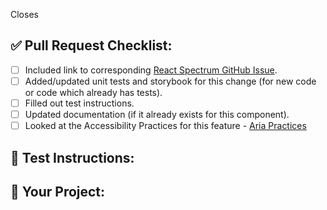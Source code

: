 
Closes <!-- Github issue # here -->

## ✅ Pull Request Checklist:

- [ ] Included link to corresponding [React Spectrum GitHub Issue](https://github.com/adobe/react-spectrum/issues).
- [ ] Added/updated unit tests and storybook for this change (for new code or code which already has tests).
- [ ] Filled out test instructions.
- [ ] Updated documentation (if it already exists for this component).
- [ ] Looked at the Accessibility Practices for this feature - [Aria Practices](https://www.w3.org/WAI/ARIA/apg/)

## 📝 Test Instructions:

<!--- Include instructions to test this pull request -->

## 🧢 Your Project:

<!--- Company/project for pull request -->

